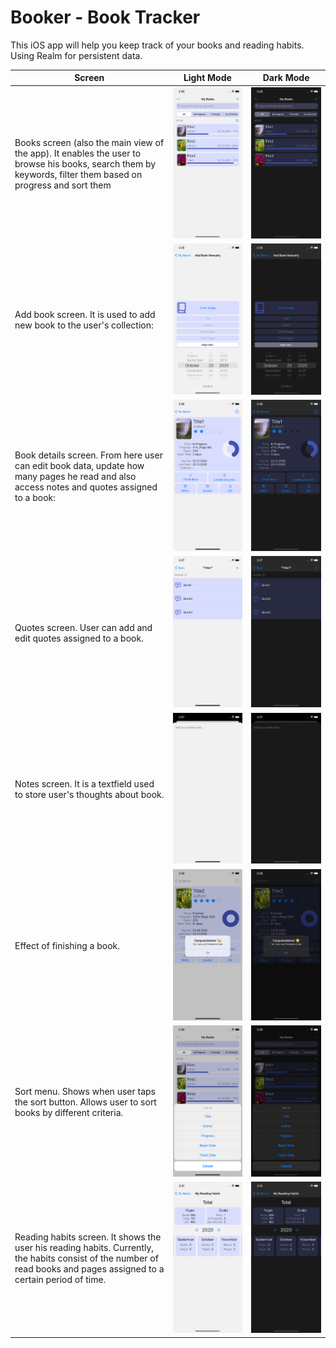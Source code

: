# Booker - Book Tracker

This iOS app will help you keep track of your books and reading habits.
Using Realm for persistent data.

Screen | Light Mode | Dark Mode
------------ | ------------ | -------------
Books screen (also the main view of the app). It enables the user to browse his books, search them by keywords, filter them based on progress and sort them | ![Overview](Booker%20-%20Book%20Tracker/docs/screenshots/screenshot1light.png) | ![Overview](Booker%20-%20Book%20Tracker/docs/screenshots/screenshot1dark.png)
Add book screen. It is used to add new book to the user's collection: | ![Overview](Booker%20-%20Book%20Tracker/docs/screenshots/screenshot2light.png) | ![Overview](Booker%20-%20Book%20Tracker/docs/screenshots/screenshot2dark.png)
Book details screen. From here user can edit book data, update how many pages he read and also access notes and quotes assigned to a book: | ![Overview](Booker%20-%20Book%20Tracker/docs/screenshots/screenshot3light.png) | ![Overview](Booker%20-%20Book%20Tracker/docs/screenshots/screenshot3dark.png)
Quotes screen. User can add and edit quotes assigned to a book. | ![Overview](Booker%20-%20Book%20Tracker/docs/screenshots/screenshot4light.png) | ![Overview](Booker%20-%20Book%20Tracker/docs/screenshots/screenshot4dark.png)
Notes screen. It is a textfield used to store user's thoughts about book. | ![Overview](Booker%20-%20Book%20Tracker/docs/screenshots/screenshot5light.png) | ![Overview](Booker%20-%20Book%20Tracker/docs/screenshots/screenshot5dark.png)
Effect of finishing a book. | ![Overview](Booker%20-%20Book%20Tracker/docs/screenshots/screenshot6light.png) | ![Overview](Booker%20-%20Book%20Tracker/docs/screenshots/screenshot6dark.png)
Sort menu. Shows when user taps the sort button. Allows user to sort books by different criteria. | ![Overview](Booker%20-%20Book%20Tracker/docs/screenshots/screenshot7light.png) | ![Overview](Booker%20-%20Book%20Tracker/docs/screenshots/screenshot7dark.png)
Reading habits screen. It shows the user his reading habits. Currently, the habits consist of the number of read books and pages assigned to a certain period of time. | ![Overview](Booker%20-%20Book%20Tracker/docs/screenshots/screenshot8light.png) | ![Overview](Booker%20-%20Book%20Tracker/docs/screenshots/screenshot8dark.png)

